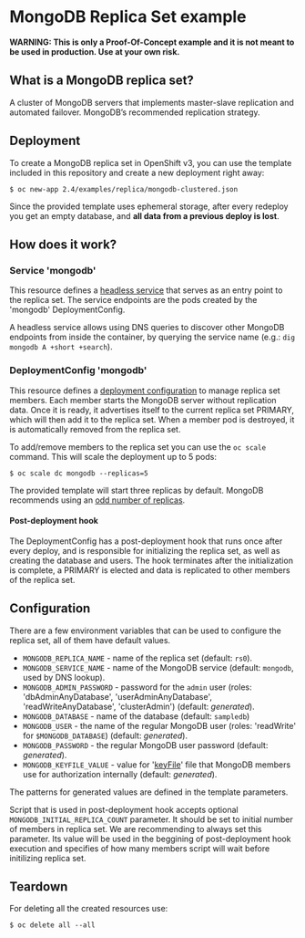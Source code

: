 # MongoDB Replica Set example

**WARNING: This is only a Proof-Of-Concept example and it is not meant to be used in
production. Use at your own risk.**

## What is a MongoDB replica set?

A cluster of MongoDB servers that implements master-slave replication and automated failover.
MongoDB’s recommended replication strategy.

## Deployment

To create a MongoDB replica set in OpenShift v3, you can use the template
included in this repository and create a new deployment right away:

```
$ oc new-app 2.4/examples/replica/mongodb-clustered.json
```

Since the provided template uses ephemeral storage, after every redeploy you get
an empty database, and **all data from a previous deploy is lost**.

## How does it work?

### Service 'mongodb'

This resource defines a [headless service](http://kubernetes.io/v1.0/docs/user-guide/services.html#headless-services)
that serves as an entry point to the replica set. The service endpoints are
the pods created by the 'mongodb' DeploymentConfig.

A headless service allows using DNS queries to discover other MongoDB
endpoints from inside the container, by querying the service name (e.g.: `dig
mongodb A +short +search`).

### DeploymentConfig 'mongodb'

This resource defines a [deployment configuration](https://docs.okd.io/latest/architecture/core_concepts/deployments.html#deployments-and-deployment-configurations) to manage replica set members.
Each member starts the MongoDB server without replication data. Once it is
ready, it advertises itself to the current replica set PRIMARY, which will then
add it to the replica set.
When a member pod is destroyed, it is automatically removed from the replica set.

To add/remove members to the replica set you can use the `oc scale` command.
This will scale the deployment up to 5 pods:

```
$ oc scale dc mongodb --replicas=5
```

The provided template will start three replicas by default.
MongoDB recommends using an [odd number of replicas](http://docs.mongodb.org/v2.4/tutorial/deploy-replica-set/#overview).

#### Post-deployment hook

The DeploymentConfig has a post-deployment hook that runs once after every
deploy, and is responsible for initializing the replica set, as well as creating
the database and users. The hook terminates after the initialization is complete,
a PRIMARY is elected and data is replicated to other members of the replica set.

## Configuration

There are a few environment variables that can be used to configure the
replica set, all of them have default values.

* `MONGODB_REPLICA_NAME` - name of the replica set (default: `rs0`).
* `MONGODB_SERVICE_NAME` - name of the MongoDB service (default: `mongodb`, used by DNS lookup).
* `MONGODB_ADMIN_PASSWORD` - password for the `admin` user (roles: 'dbAdminAnyDatabase', 'userAdminAnyDatabase', 'readWriteAnyDatabase', 'clusterAdmin') (default: *generated*).
* `MONGODB_DATABASE` - name of the database (default: `sampledb`)
* `MONGODB_USER` - the name of the regular MongoDB user (roles: 'readWrite' for `$MONGODB_DATABASE`) (default: *generated*).
* `MONGODB_PASSWORD` - the regular MongoDB user password (default: *generated*).
* `MONGODB_KEYFILE_VALUE` - value for '[keyFile](http://docs.mongodb.org/v2.4/tutorial/generate-key-file/)' file that MongoDB members use for authorization internally (default: *generated*).

The patterns for generated values are defined in the template parameters.

Script that is used in post-deployment hook accepts optional `MONGODB_INITIAL_REPLICA_COUNT` parameter.
It should be set to initial number of members in replica set. We are recommending to always set this
parameter. Its value will be used in the beggining of post-deployment hook execution and specifies of
how many members script will wait before initilizing replica set.

## Teardown

For deleting all the created resources use:

```
$ oc delete all --all
```
